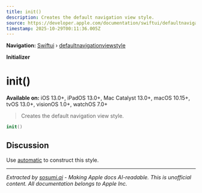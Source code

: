 ```yaml
---
title: init()
description: Creates the default navigation view style.
source: https://developer.apple.com/documentation/swiftui/defaultnavigationviewstyle/init()
timestamp: 2025-10-29T00:11:36.005Z
---
```


**Navigation:** [Swiftui](/documentation/swiftui) › [defaultnavigationviewstyle](/documentation/swiftui/defaultnavigationviewstyle)

**Initializer**

# init()

**Available on:** iOS 13.0+, iPadOS 13.0+, Mac Catalyst 13.0+, macOS 10.15+, tvOS 13.0+, visionOS 1.0+, watchOS 7.0+

> Creates the default navigation view style.

```swift
init()
```

## Discussion

Use [automatic](/documentation/swiftui/navigationviewstyle/automatic) to construct this style.

---

*Extracted by [sosumi.ai](https://sosumi.ai) - Making Apple docs AI-readable.*
*This is unofficial content. All documentation belongs to Apple Inc.*
